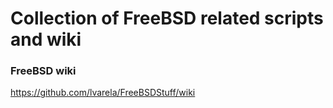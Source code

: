 # Collection of FreeBSD related scripts and wiki

### FreeBSD wiki
https://github.com/lvarela/FreeBSDStuff/wiki




